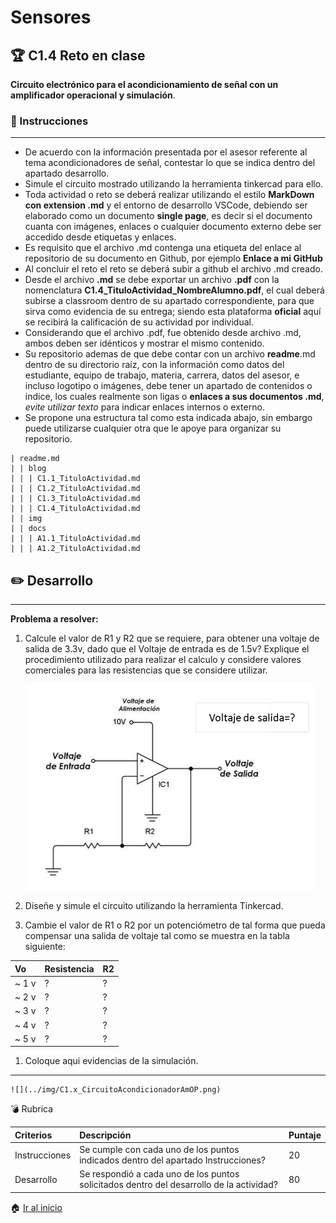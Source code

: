 Sensores
========
 :trophy: C1.4 Reto en clase
--------------------------------------------------------------------

**Circuito electrónico para el acondicionamiento de señal con un amplificador operacional y simulación**.

### :book: Instrucciones

* * * * *

-   De acuerdo con la información presentada por el asesor referente al tema acondicionadores de señal, contestar lo que se indica dentro del apartado desarrollo.
-   Simule el circuito mostrado utilizando la herramienta tinkercad para ello.
-   Toda actividad o reto se deberá realizar utilizando el estilo **MarkDown con extension .md** y el entorno de desarrollo VSCode, debiendo ser elaborado como un documento **single page**, es decir si el documento cuanta con imágenes, enlaces o cualquier documento externo debe ser accedido desde etiquetas y enlaces.
-   Es requisito que el archivo .md contenga una etiqueta del enlace al repositorio de su documento en Github, por ejemplo **Enlace a mi GitHub**
-   Al concluir el reto el reto se deberá subir a github el archivo .md creado.
-   Desde el archivo **.md** se debe exportar un archivo **.pdf** con la nomenclatura **C1.4\_TituloActividad\_NombreAlumno.pdf**, el cual deberá subirse a classroom dentro de su apartado correspondiente, para que sirva como evidencia de su entrega; siendo esta plataforma **oficial** aquí se recibirá la calificación de su actividad por individual.
-   Considerando que el archivo .pdf, fue obtenido desde archivo .md, ambos deben ser idénticos y mostrar el mismo contenido.
-   Su repositorio ademas de que debe contar con un archivo **readme**.md dentro de su directorio raíz, con la información como datos del estudiante, equipo de trabajo, materia, carrera, datos del asesor, e incluso logotipo o imágenes, debe tener un apartado de contenidos o indice, los cuales realmente son ligas o **enlaces a sus documentos .md**, *evite utilizar texto* para indicar enlaces internos o externo.
-   Se propone una estructura tal como esta indicada abajo, sin embargo puede utilizarse cualquier otra que le apoye para organizar su repositorio.

``` {.hljs}
| readme.md
| | blog
| | | C1.1_TituloActividad.md
| | | C1.2_TituloActividad.md
| | | C1.3_TituloActividad.md
| | | C1.4_TituloActividad.md
| | img
| | docs
| | | A1.1_TituloActividad.md
| | | A1.2_TituloActividad.md
```

:pencil2: Desarrollo
------------------------------------
* * * * *

**Problema a resolver:**

1.  Calcule el valor de R1 y R2 que se requiere, para obtener una voltaje de salida de 3.3v, dado que el Voltaje de entrada es de 1.5v? Explique el procedimiento utilizado para realizar el calculo y considere valores comerciales para las resistencias que se considere utilizar.

    ![](https://raw.githubusercontent.com/LopezJesus/Sistemas-Programables/main/img/Circuito14.PNG?token=ARAMHOYNOEOKX6JFAKQSMOLALZWDM)

2.  Diseñe y simule el circuito utilizando la herramienta Tinkercad.

3.  Cambie el valor de R1 o R2 por un potenciómetro de tal forma que pueda compensar una salida de voltaje tal como se muestra en la tabla siguiente:

|Vo|Resistencia|R2|
|:--|:----------|:--|
|\~ 1 v|?|?|
|\~ 2 v|?|?|
|\~ 3 v|?|?|
|\~ 4 v|?|?|
|\~ 5 v|?|?|

1.  Coloque aqui evidencias de la simulación.

* * * * *
    ![](../img/C1.x_CircuitoAcondicionadorAmOP.png)

:bomb: Rubrica

|Criterios|Descripción|Puntaje|
|:--------|:----------|:------|
|Instrucciones|Se cumple con cada uno de los puntos indicados dentro del apartado Instrucciones?|20|
|Desarrollo|Se respondió a cada uno de los puntos solicitados dentro del desarrollo de la actividad?|80|

:house: [Ir al inicio](https://github.com/LopezJesus/Sistemas-Programables)
